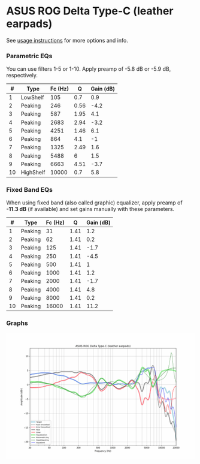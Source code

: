 # ASUS ROG Delta Type-C (leather earpads)
See [usage instructions](https://github.com/jaakkopasanen/AutoEq#usage) for more options and info.

### Parametric EQs
You can use filters 1-5 or 1-10. Apply preamp of -5.8 dB or -5.9 dB, respectively.

|   # | Type      |   Fc (Hz) |    Q |   Gain (dB) |
|-----|-----------|-----------|------|-------------|
|   1 | LowShelf  |       105 | 0.7  |         0.9 |
|   2 | Peaking   |       246 | 0.56 |        -4.2 |
|   3 | Peaking   |       587 | 1.95 |         4.1 |
|   4 | Peaking   |      2683 | 2.94 |        -3.2 |
|   5 | Peaking   |      4251 | 1.46 |         6.1 |
|   6 | Peaking   |       864 | 4.1  |        -1   |
|   7 | Peaking   |      1325 | 2.49 |         1.6 |
|   8 | Peaking   |      5488 | 6    |         1.5 |
|   9 | Peaking   |      6663 | 4.51 |        -3.7 |
|  10 | HighShelf |     10000 | 0.7  |         5.8 |

### Fixed Band EQs
When using fixed band (also called graphic) equalizer, apply preamp of **-11.3 dB** (if available) and set gains manually with these parameters.

|   # | Type    |   Fc (Hz) |    Q |   Gain (dB) |
|-----|---------|-----------|------|-------------|
|   1 | Peaking |        31 | 1.41 |         1.2 |
|   2 | Peaking |        62 | 1.41 |         0.2 |
|   3 | Peaking |       125 | 1.41 |        -1.7 |
|   4 | Peaking |       250 | 1.41 |        -4.5 |
|   5 | Peaking |       500 | 1.41 |         1   |
|   6 | Peaking |      1000 | 1.41 |         1.2 |
|   7 | Peaking |      2000 | 1.41 |        -1.7 |
|   8 | Peaking |      4000 | 1.41 |         4.8 |
|   9 | Peaking |      8000 | 1.41 |         0.2 |
|  10 | Peaking |     16000 | 1.41 |        11.2 |

### Graphs
![](./ASUS%20ROG%20Delta%20Type-C%20(leather%20earpads).png)
